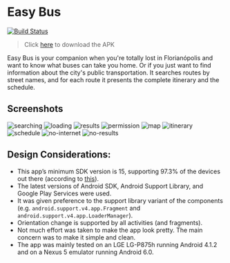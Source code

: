 # Easy Bus

[![Build Status](https://travis-ci.org/tfcporciuncula/easy-bus.svg?branch=dev)](https://travis-ci.org/tfcporciuncula/easy-bus)

> Click [here](http://bit.ly/24YHUQi) to download the APK

Easy Bus is your companion when you're totally lost in Florianópolis and want to know what buses can take you home. Or if you just want to find information about the city's public transportation. It searches routes by street names, and for each route it presents the complete itinerary and the schedule.

## Screenshots 

![searching](screenshots/searching.png) ![loading](screenshots/loading.png) ![results](screenshots/results.png)
![permission](screenshots/permission.png) ![map](screenshots/map.png) ![itinerary](screenshots/itinerary.png)
![schedule](screenshots/schedule.png) ![no-internet](screenshots/no-connection.png) ![no-results](screenshots/no-results.png)

## Design Considerations:

- This app’s minimum SDK version is 15, supporting 97.3% of the devices out there (according to [this](http://developer.android.com/intl/pt-br/about/dashboards/index.html)).
- The latest versions of Android SDK, Android Support Library, and Google Play Services were used.
- It was given preference to the support library variant of the components (e.g. `android.support.v4.app.Fragment` and `android.support.v4.app.LoaderManager`).
- Orientation change is supported by all activities (and fragments).
- Not much effort was taken to make the app look pretty. The main concern was to make it simple and clean.
- The app was mainly tested on an LGE LG-P875h running Android 4.1.2 and on a Nexus 5 emulator running Android 6.0.
